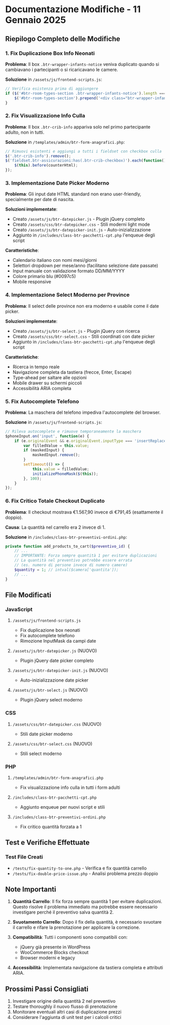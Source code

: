 # Documentazione Modifiche - 11 Gennaio 2025

## Riepilogo Completo delle Modifiche

### 1. Fix Duplicazione Box Info Neonati
**Problema**: Il box `.btr-wrapper-infants-notice` veniva duplicato quando si cambiavano i partecipanti o si ricaricavano le camere.

**Soluzione** in `/assets/js/frontend-scripts.js`:
```javascript
// Verifica esistenza prima di aggiungere
if ($('#btr-room-types-section .btr-wrapper-infants-notice').length === 0) {
    $('#btr-room-types-section').prepend('<div class="btr-wrapper-infants-notice"></div>');
}
```

### 2. Fix Visualizzazione Info Culla
**Problema**: Il box `.btr-crib-info` appariva solo nel primo partecipante adulto, non in tutti.

**Soluzione** in `/templates/admin/btr-form-anagrafici.php`:
```javascript
// Rimuovi esistenti e aggiungi a tutti i fieldset con checkbox culla
$('.btr-crib-info').remove();
$('fieldset.btr-assicurazioni:has(.btr-crib-checkbox)').each(function() {
    $(this).before(counterHtml);
});
```

### 3. Implementazione Date Picker Moderno
**Problema**: Gli input date HTML standard non erano user-friendly, specialmente per date di nascita.

**Soluzioni implementate**:
- Creato `/assets/js/btr-datepicker.js` - Plugin jQuery completo
- Creato `/assets/css/btr-datepicker.css` - Stili moderni light mode
- Creato `/assets/js/btr-datepicker-init.js` - Auto-inizializzazione
- Aggiunto in `/includes/class-btr-pacchetti-cpt.php` l'enqueue degli script

**Caratteristiche**:
- Calendario italiano con nomi mesi/giorni
- Selettori dropdown per mese/anno (facilitano selezione date passate)
- Input manuale con validazione formato DD/MM/YYYY
- Colore primario blu (#0097c5)
- Mobile responsive

### 4. Implementazione Select Moderno per Province
**Problema**: Il select delle province non era moderno e usabile come il date picker.

**Soluzioni implementate**:
- Creato `/assets/js/btr-select.js` - Plugin jQuery con ricerca
- Creato `/assets/css/btr-select.css` - Stili coordinati con date picker
- Aggiunto in `/includes/class-btr-pacchetti-cpt.php` l'enqueue degli script

**Caratteristiche**:
- Ricerca in tempo reale
- Navigazione completa da tastiera (frecce, Enter, Escape)
- Type-ahead per saltare alle opzioni
- Mobile drawer su schermi piccoli
- Accessibilità ARIA completa

### 5. Fix Autocomplete Telefono
**Problema**: La maschera del telefono impediva l'autocomplete del browser.

**Soluzione** in `/assets/js/frontend-scripts.js`:
```javascript
// Rileva autocomplete e rimuove temporaneamente la maschera
$phoneInput.on('input', function(e) {
    if (e.originalEvent && e.originalEvent.inputType === 'insertReplacementText') {
        var filledValue = this.value;
        if (maskedInput) {
            maskedInput.remove();
        }
        setTimeout(() => {
            this.value = filledValue;
            initializePhoneMask($(this));
        }, 100);
    }
});
```

### 6. Fix Critico Totale Checkout Duplicato
**Problema**: Il checkout mostrava €1.567,90 invece di €791,45 (esattamente il doppio).

**Causa**: La quantità nel carrello era 2 invece di 1.

**Soluzione** in `/includes/class-btr-preventivi-ordini.php`:
```php
private function add_products_to_cart($preventivo_id) {
    // ...
    // IMPORTANTE: Forza sempre quantità 1 per evitare duplicazioni
    // La quantità nel preventivo potrebbe essere errata 
    // (es. numero di persone invece di numero camere)
    $quantity = 1; // intval($camera['quantita']);
    // ...
}
```

## File Modificati

### JavaScript
1. `/assets/js/frontend-scripts.js`
   - Fix duplicazione box neonati
   - Fix autocomplete telefono
   - Rimozione InputMask da campi date

2. `/assets/js/btr-datepicker.js` (NUOVO)
   - Plugin jQuery date picker completo

3. `/assets/js/btr-datepicker-init.js` (NUOVO)
   - Auto-inizializzazione date picker

4. `/assets/js/btr-select.js` (NUOVO)
   - Plugin jQuery select moderno

### CSS
1. `/assets/css/btr-datepicker.css` (NUOVO)
   - Stili date picker moderno

2. `/assets/css/btr-select.css` (NUOVO)
   - Stili select moderno

### PHP
1. `/templates/admin/btr-form-anagrafici.php`
   - Fix visualizzazione info culla in tutti i form adulti

2. `/includes/class-btr-pacchetti-cpt.php`
   - Aggiunto enqueue per nuovi script e stili

3. `/includes/class-btr-preventivi-ordini.php`
   - Fix critico quantità forzata a 1

## Test e Verifiche Effettuate

### Test File Creati
- `/tests/fix-quantity-to-one.php` - Verifica e fix quantità carrello
- `/tests/fix-double-price-issue.php` - Analisi problema prezzo doppio

## Note Importanti

1. **Quantità Carrello**: Il fix forza sempre quantità 1 per evitare duplicazioni. Questo risolve il problema immediato ma potrebbe essere necessario investigare perché il preventivo salva quantità 2.

2. **Svuotamento Carrello**: Dopo il fix della quantità, è necessario svuotare il carrello e rifare la prenotazione per applicare la correzione.

3. **Compatibilità**: Tutti i componenti sono compatibili con:
   - jQuery già presente in WordPress
   - WooCommerce Blocks checkout
   - Browser moderni e legacy

4. **Accessibilità**: Implementata navigazione da tastiera completa e attributi ARIA.

## Prossimi Passi Consigliati

1. Investigare origine della quantità 2 nel preventivo
2. Testare thoroughly il nuovo flusso di prenotazione
3. Monitorare eventuali altri casi di duplicazione prezzi
4. Considerare l'aggiunta di unit test per i calcoli critici